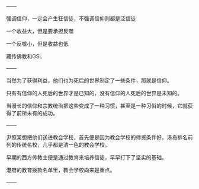 ——

强调信仰，一定会产生狂信徒，不强调信仰则都是泛信徒

一个收益大，但是要承担反噬

一个反噬小，但是收益也低

藏传佛教和GSL

——

当然为了获得利益，他们也为死后的世界制定了一些条件，那就是信仰。

只有有信仰的人死后的世界才是已知的，没有信仰的人死后的世界是未知的。

当漫长的信仰和宗教统治把这些变成了一种习惯，甚至是一种习俗的时候，它就获得了前所未有的成功。

——

尹照棠想把他们送进教会学校，首先便是因为教会学校的师资条件好。港岛排名前列的传统名校，几乎都是清一色的教会学校。

早期的西方传教士便是通过教育来培养信徒，早早打下了坚实的基础。

港府的教育拨款名单里，教会学校向来是重点。

——

